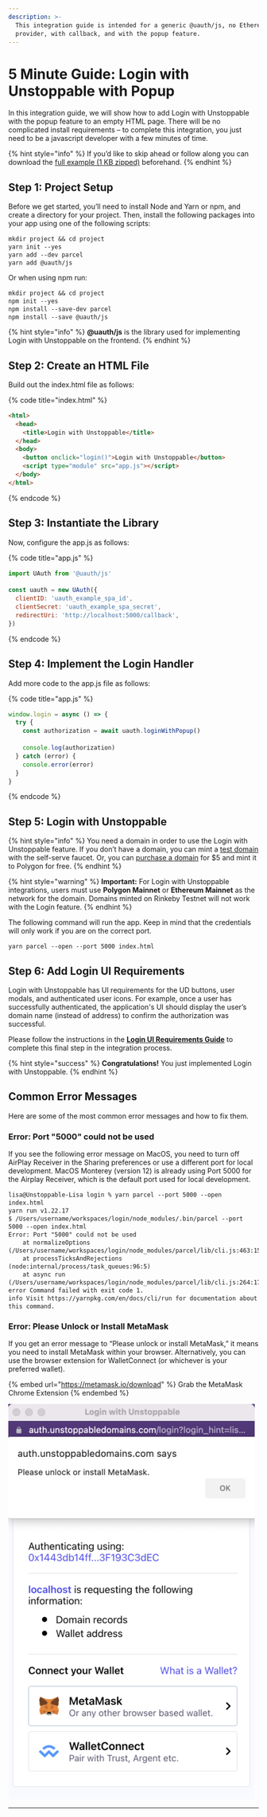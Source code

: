 ```yaml
---
description: >-
  This integration guide is intended for a generic @uauth/js, no Ethereum
  provider, with callback, and with the popup feature.
---
```


# 5 Minute Guide: Login with Unstoppable with Popup

In this integration guide, we will show how to add Login with Unstoppable with the popup feature to an empty HTML page. There will be no complicated install requirements – to complete this integration, you just need to be a javascript developer with a few minutes of time.

{% hint style="info" %}
If you’d like to skip ahead or follow along you can download the [full example (1 KB zipped)](https://gist.github.com/perfect-cents/b2a0df5b73b441feb86168a272670565/archive/2463d1538d9e8257e70dc1908e65d95464665fe9.zip) beforehand.&#x20;
{% endhint %}

## Step 1: Project Setup&#x20;

Before we get started, you’ll need to install Node and Yarn or npm, and create a directory for your project. Then, install the following packages into your app using one of the following scripts:

```shell
mkdir project && cd project
yarn init --yes
yarn add --dev parcel
yarn add @uauth/js
```

Or when using npm run:

```shell
mkdir project && cd project
npm init --yes
npm install --save-dev parcel
npm install --save @uauth/js
```

{% hint style="info" %}
**@uauth/js** is the library used for implementing Login with Unstoppable on the frontend.
{% endhint %}

## Step 2: Create an HTML File

Build out the index.html file as follows:

{% code title="index.html" %}
```html
<html>
  <head>
    <title>Login with Unstoppable</title>
  </head>
  <body>
    <button onclick="login()">Login with Unstoppable</button>
    <script type="module" src="app.js"></script>
  </body>
</html>
```
{% endcode %}

## Step 3: Instantiate the Library&#x20;

Now, configure the app.js as follows:

{% code title="app.js" %}
```javascript
import UAuth from '@uauth/js'

const uauth = new UAuth({
  clientID: 'uauth_example_spa_id',
  clientSecret: 'uauth_example_spa_secret',
  redirectUri: 'http://localhost:5000/callback',
})
```
{% endcode %}

## Step 4: Implement the Login Handler

Add more code to the app.js file as follows:

{% code title="app.js" %}
```javascript
window.login = async () => {
  try {
    const authorization = await uauth.loginWithPopup()
 
    console.log(authorization)
  } catch (error) {
    console.error(error)
  }
}
```
{% endcode %}

## Step 5: Login with Unstoppable&#x20;

{% hint style="info" %}
You need a domain in order to use the Login with Unstoppable feature. If you don’t have a domain, you can mint a [test domain](../../get-test-domain.md#get-a-domain-using-unstoppable-website-faucet) with the self-serve faucet. Or, you can [purchase a domain](https://unstoppabledomains.com) for $5 and mint it to Polygon for free.
{% endhint %}

{% hint style="warning" %}
**Important:** For Login with Unstoppable integrations, users must use **Polygon Mainnet** or **Ethereum Mainnet** as the network for the domain. Domains minted on Rinkeby Testnet will not work with the Login feature.
{% endhint %}

The following command will run the app. Keep in mind that the credentials will only work if you are on the correct port.

```shell
yarn parcel --open --port 5000 index.html
```

## Step 6: Add Login UI Requirements

Login with Unstoppable has UI requirements for the UD buttons, user modals, and authenticated user icons. For example, once a user has successfully authenticated, the application's UI should display the user’s domain name (instead of address) to confirm the authorization was successful.&#x20;

Please follow the instructions in the [**Login UI Requirements Guide**](../login-ui-requirements.md) to complete this final step in the integration process.

{% hint style="success" %}
**Congratulations!** You just implemented Login with Unstoppable.
{% endhint %}

## Common Error Messages

Here are some of the most common error messages and how to fix them.&#x20;

### **Error: Port "5000" could not be used**

If you see the following error message on MacOS, you need to turn off AirPlay Receiver in the Sharing preferences or use a different port for local development. MacOS Monterey (version 12) is already using Port 5000 for the Airplay Receiver, which is the default port used for local development.&#x20;

```
lisa@Unstoppable-Lisa login % yarn parcel --port 5000 --open index.html
yarn run v1.22.17
$ /Users/username/workspaces/login/node_modules/.bin/parcel --port 5000 --open index.html
Error: Port "5000" could not be used
    at normalizeOptions (/Users/username/workspaces/login/node_modules/parcel/lib/cli.js:463:15)
    at processTicksAndRejections (node:internal/process/task_queues:96:5)
    at async run (/Users/username/workspaces/login/node_modules/parcel/lib/cli.js:264:17)
error Command failed with exit code 1.
info Visit https://yarnpkg.com/en/docs/cli/run for documentation about this command.
```

### **Error: Please Unlock or Install MetaMask**

If you get an error message to “Please unlock or install MetaMask,” it means you need to install MetaMask within your browser. Alternatively, you can use the browser extension for WalletConnect (or whichever is your preferred wallet).

{% embed url="https://metamask.io/download" %}
Grab the MetaMask Chrome Extension
{% endembed %}

![Error Message presented to user if MetaMask is not installed](../../.gitbook/assets/MetaMaskError.png)

****
